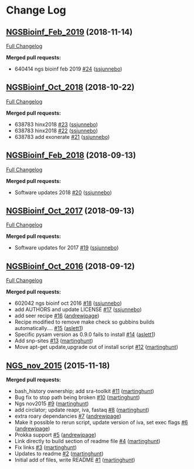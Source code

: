# Change Log

## [NGSBioinf_Feb_2019](https://github.com/sanger-pathogens/pathogens-vm/tree/NGSBioinf_Feb_2019) (2018-11-14)
[Full Changelog](https://github.com/sanger-pathogens/pathogens-vm/compare/NGSBioinf_Oct_2018...NGSBioinf_Feb_2019)

**Merged pull requests:**

- 640414 ngs bioinf feb 2019 [\#24](https://github.com/sanger-pathogens/pathogens-vm/pull/24) ([ssjunnebo](https://github.com/ssjunnebo))

## [NGSBioinf_Oct_2018](https://github.com/sanger-pathogens/pathogens-vm/tree/NGSBioinf_Oct_2018) (2018-10-22)
[Full Changelog](https://github.com/sanger-pathogens/pathogens-vm/compare/NGSBioinf_Feb_2018...NGSBioinf_Oct_2018)

**Merged pull requests:**

- 638783 hinx2018 [\#23](https://github.com/sanger-pathogens/pathogens-vm/pull/23) ([ssjunnebo](https://github.com/ssjunnebo))
- 638783 hinx2018 [\#22](https://github.com/sanger-pathogens/pathogens-vm/pull/22) ([ssjunnebo](https://github.com/ssjunnebo))
- 638783 add exonerate [\#21](https://github.com/sanger-pathogens/pathogens-vm/pull/21) ([ssjunnebo](https://github.com/ssjunnebo))

## [NGSBioinf_Feb_2018](https://github.com/sanger-pathogens/pathogens-vm/tree/NGSBioinf_Feb_2018) (2018-09-13)
[Full Changelog](https://github.com/sanger-pathogens/pathogens-vm/compare/NGSBioinf_Oct_2017...NGSBioinf_Feb_2018)

**Merged pull requests:**

- Software updates 2018 [\#20](https://github.com/sanger-pathogens/pathogens-vm/pull/20) ([ssjunnebo](https://github.com/ssjunnebo))

## [NGSBioinf_Oct_2017](https://github.com/sanger-pathogens/pathogens-vm/tree/NGSBioinf_Oct_2017) (2018-09-13)
[Full Changelog](https://github.com/sanger-pathogens/pathogens-vm/compare/NGSBioinf_Oct_2016...NGSBioinf_Oct_2017)

**Merged pull requests:**

- Software updates for 2017 [\#19](https://github.com/sanger-pathogens/pathogens-vm/pull/19) ([ssjunnebo](https://github.com/ssjunnebo))

## [NGSBioinf_Oct_2016](https://github.com/sanger-pathogens/pathogens-vm/tree/NGSBioinf_Oct_2016) (2018-09-12)
[Full Changelog](https://github.com/sanger-pathogens/pathogens-vm/compare/NGS_nov_2015...NGSBioinf_Oct_2016)

**Merged pull requests:**

- 602042 ngs bioinf oct 2016 [\#18](https://github.com/sanger-pathogens/pathogens-vm/pull/18) ([ssjunnebo](https://github.com/ssjunnebo))
- add AUTHORS and update LICENSE [\#17](https://github.com/sanger-pathogens/pathogens-vm/pull/17) ([ssjunnebo](https://github.com/ssjunnebo))
- add seer recipe [\#16](https://github.com/sanger-pathogens/pathogens-vm/pull/16) ([andrewjpage](https://github.com/andrewjpage))
- Recipe modified to remove make check so gubbins builds automatically.… [\#15](https://github.com/sanger-pathogens/pathogens-vm/pull/15) ([aslett1](https://github.com/aslett1))
- Specific pysam version as 0.9.0 fails to install [\#14](https://github.com/sanger-pathogens/pathogens-vm/pull/14) ([aslett1](https://github.com/aslett1))
- Add snp-sites [\#13](https://github.com/sanger-pathogens/pathogens-vm/pull/13) ([martinghunt](https://github.com/martinghunt))
- Move apt-get update,upgrade out of install script [\#12](https://github.com/sanger-pathogens/pathogens-vm/pull/12) ([martinghunt](https://github.com/martinghunt))

## [NGS_nov_2015](https://github.com/sanger-pathogens/pathogens-vm/tree/NGS_nov_2015) (2015-11-18)
**Merged pull requests:**

- bash\_history ownership; add sra-toolkit [\#11](https://github.com/sanger-pathogens/pathogens-vm/pull/11) ([martinghunt](https://github.com/martinghunt))
- Bug fix to stop path being broken [\#10](https://github.com/sanger-pathogens/pathogens-vm/pull/10) ([martinghunt](https://github.com/martinghunt))
- Ngs nov2015 [\#9](https://github.com/sanger-pathogens/pathogens-vm/pull/9) ([martinghunt](https://github.com/martinghunt))
- add circlator; update reapr, iva, fastaq [\#8](https://github.com/sanger-pathogens/pathogens-vm/pull/8) ([martinghunt](https://github.com/martinghunt))
- extra roary dependancies [\#7](https://github.com/sanger-pathogens/pathogens-vm/pull/7) ([andrewjpage](https://github.com/andrewjpage))
- Make it possible to rerun script, update version of iva, set exec flags [\#6](https://github.com/sanger-pathogens/pathogens-vm/pull/6) ([andrewjpage](https://github.com/andrewjpage))
- Prokka support [\#5](https://github.com/sanger-pathogens/pathogens-vm/pull/5) ([andrewjpage](https://github.com/andrewjpage))
- Link directly to build section of readme file [\#4](https://github.com/sanger-pathogens/pathogens-vm/pull/4) ([martinghunt](https://github.com/martinghunt))
- Fix links [\#3](https://github.com/sanger-pathogens/pathogens-vm/pull/3) ([martinghunt](https://github.com/martinghunt))
- Updates to readme [\#2](https://github.com/sanger-pathogens/pathogens-vm/pull/2) ([martinghunt](https://github.com/martinghunt))
- Initial add of files, write README [\#1](https://github.com/sanger-pathogens/pathogens-vm/pull/1) ([martinghunt](https://github.com/martinghunt))

